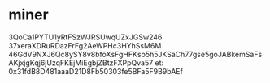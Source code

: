 # miner
3QoCa1PYTU1yRtFSzWJRSUwqUZxJGSw246
37xeraXDRuRDazFrFg2AeWPHc3HYhSsM6M
46GdV9NXJ6Qc8ySY8v8bfoXsFgHFKsb5h5JKSaCh77gse5goJABkemSaFsAKjxjgKqj6jUzqFKEjMiEgbjZBtzFXPpQva57
et:
0x31fdB8D481aaaD21D8Fb50303fe5BFa5F9B9bAEf

